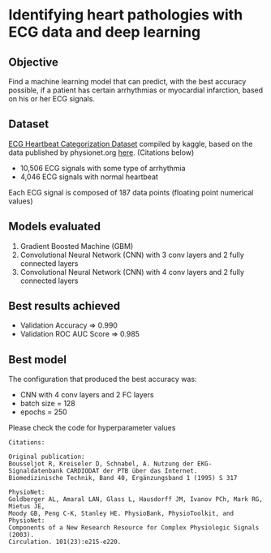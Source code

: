 # Identifying heart pathologies with ECG data and deep learning

## Objective
Find a machine learning model that can predict, with the best accuracy possible, if a patient has certain arrhythmias or myocardial infarction, based on his or her ECG signals.


## Dataset
[ECG Heartbeat Categorization Dataset](https://www.kaggle.com/shayanfazeli/heartbeat) compiled by kaggle, based on the data published by physionet.org [here](https://www.physionet.org/content/ptbdb/1.0.0/). (Citations below)

- 10,506 ECG signals with some type of arrhythmia
-  4,046 ECG signals with normal heartbeat

Each ECG signal is composed of 187 data points (floating point numerical values)


## Models evaluated
1. Gradient Boosted Machine (GBM)
2. Convolutional Neural Network (CNN) with 3 conv layers and 2 fully connected layers
3. Convolutional Neural Network (CNN) with 4 conv layers and 2 fully connected layers


## Best results achieved
- Validation Accuracy       => 0.990
- Validation ROC AUC Score  => 0.985



## Best model
The configuration that produced the best accuracy was:

- CNN with 4 conv layers and 2 FC layers
- batch size = 128
- epochs = 250

Please check the code for hyperparameter values


```
Citations:

Original publication:
Bousseljot R, Kreiseler D, Schnabel, A. Nutzung der EKG-Signaldatenbank CARDIODAT der PTB über das Internet. 
Biomedizinische Technik, Band 40, Ergänzungsband 1 (1995) S 317

PhysioNet:
Goldberger AL, Amaral LAN, Glass L, Hausdorff JM, Ivanov PCh, Mark RG, Mietus JE, 
Moody GB, Peng C-K, Stanley HE. PhysioBank, PhysioToolkit, and PhysioNet: 
Components of a New Research Resource for Complex Physiologic Signals (2003). 
Circulation. 101(23):e215-e220.
```
